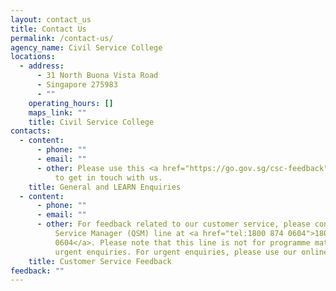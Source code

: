 ```yaml
---
layout: contact_us
title: Contact Us
permalink: /contact-us/
agency_name: Civil Service College
locations:
  - address:
      - 31 North Buona Vista Road
      - Singapore 275983
      - ""
    operating_hours: []
    maps_link: ""
    title: Civil Service College
contacts:
  - content:
      - phone: ""
      - email: ""
      - other: Please use this <a href="https://go.gov.sg/csc-feedback">Online Form</a>
          to get in touch with us.
    title: General and LEARN Enquiries
  - content:
      - phone: ""
      - email: ""
      - other: For feedback related to our customer service, please contact the Quality
          Service Manager (QSM) line at <a href="tel:1800 874 0604">1800 874
          0604</a>. Please note that this line is not for programme matters or
          urgent enquiries. For urgent enquiries, please use our online form.
    title: Customer Service Feedback
feedback: ""
---
```

